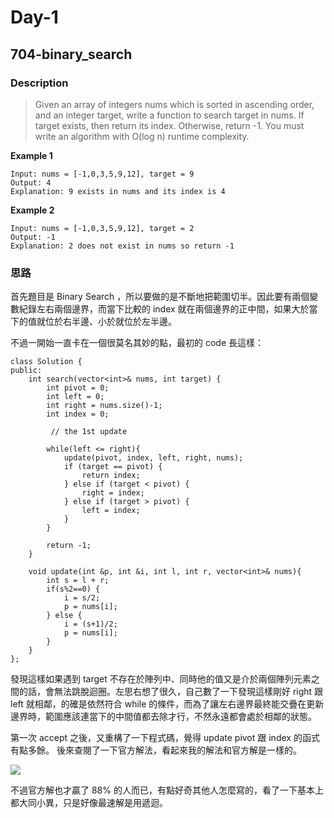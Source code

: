 # Day-1
## 704-binary_search
### Description

> Given an array of integers nums which is sorted in ascending order, and an integer target, write a function to search target in nums. If target exists, then return its index. Otherwise, return -1. You must write an algorithm with O(log n) runtime complexity.

**Example 1**
```
Input: nums = [-1,0,3,5,9,12], target = 9
Output: 4
Explanation: 9 exists in nums and its index is 4
```

**Example 2**
```
Input: nums = [-1,0,3,5,9,12], target = 2
Output: -1
Explanation: 2 does not exist in nums so return -1
```

### 思路
首先題目是 Binary Search ，所以要做的是不斷地把範圍切半。因此要有兩個變數紀錄左右兩個邊界，而當下比較的 index 就在兩個邊界的正中間，如果大於當下的值就位於右半邊、小於就位於左半邊。

不過一開始一直卡在一個很莫名其妙的點，最初的 code 長這樣：
```cpp=
class Solution {
public:
    int search(vector<int>& nums, int target) {
        int pivot = 0;
        int left = 0;
        int right = nums.size()-1;
        int index = 0;

         // the 1st update

        while(left <= right){
            update(pivot, index, left, right, nums);
            if (target == pivot) {
                return index;
            } else if (target < pivot) {
                right = index;
            } else if (target > pivot) {
                left = index;
            }
        }

        return -1;
    }

    void update(int &p, int &i, int l, int r, vector<int>& nums){
        int s = l + r;
        if(s%2==0) {
            i = s/2;
            p = nums[i];
        } else {
            i = (s+1)/2;
            p = nums[i];
        }
    }
};
```
發現這樣如果遇到 target 不存在於陣列中、同時他的值又是介於兩個陣列元素之間的話，會無法跳脫迴圈。左思右想了很久，自己數了一下發現這樣剛好 right 跟 left 就相鄰，的確是依然符合 while 的條件，而為了讓左右邊界最終能交疊在更新邊界時，範圍應該連當下的中間值都去除才行，不然永遠都會處於相鄰的狀態。

第一次 accept 之後，又重構了一下程式碼，覺得 update pivot 跟 index 的函式有點多餘。
後來查閱了一下官方解法，看起來我的解法和官方解是一樣的。

![](https://imgur.com/1kFvU9G)

不過官方解也才贏了 88% 的人而已，有點好奇其他人怎麼寫的，看了一下基本上都大同小異，只是好像最速解是用遞迴。
